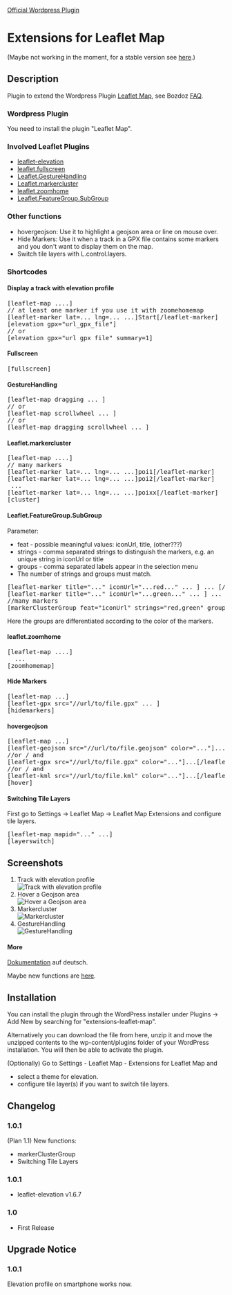 <a href="https://wordpress.org/plugins/extensions-leaflet-map/">Official Wordpress Plugin</a>

# Extensions for Leaflet Map

(Maybe not working in the moment, for a stable version see <a href="https://wordpress.org/plugins/extensions-leaflet-map/">here</a>.)

## Description

Plugin to extend the Wordpress Plugin <a href="https://wordpress.org/plugins/leaflet-map/">Leaflet Map</a>, see Bozdoz <a href="https://github.com/bozdoz/wp-plugin-leaflet-map#how-can-i-add-another-leaflet-plugin">FAQ</a>.

### Wordpress Plugin

You need to install the plugin "Leaflet Map".

### Involved Leaflet Plugins

*   [leaflet-elevation](https://github.com/Raruto/leaflet-elevation)
*   [leaflet.fullscreen](https://github.com/brunob/leaflet.fullscreen)
*   [Leaflet.GestureHandling](https://github.com/elmarquis/Leaflet.GestureHandling)
*   [Leaflet.markercluster](https://github.com/Leaflet/Leaflet.markercluster)
*   [leaflet.zoomhome](https://github.com/torfsen/leaflet.zoomhome)
*   [Leaflet.FeatureGroup.SubGroup](https://github.com/ghybs/Leaflet.FeatureGroup.SubGroup)

### Other functions

*   hovergeojson: Use it to highlight a geojson area or line on mouse over.
*   Hide Markers: Use it when a track in a GPX file contains some markers and you don't want to display them on the map.
*   Switch tile layers with L.control.layers.

### Shortcodes

#### Display a track with elevation profile

<pre>
[leaflet-map ....]
// at least one marker if you use it with zoomehomemap
[leaflet-marker lat=... lng=... ...]Start[/leaflet-marker]
[elevation gpx="url_gpx_file"]
// or
[elevation gpx="url_gpx_file" summary=1]
</pre>

#### Fullscreen

<pre>
[fullscreen]
</pre>

#### GestureHandling

<pre>
[leaflet-map dragging ... ]
// or
[leaflet-map scrollwheel ... ]
// or
[leaflet-map dragging scrollwheel ... ]
</pre>

#### Leaflet.markercluster

<pre>
[leaflet-map ....]
// many markers
[leaflet-marker lat=... lng=... ...]poi1[/leaflet-marker]
[leaflet-marker lat=... lng=... ...]poi2[/leaflet-marker]
 ...
[leaflet-marker lat=... lng=... ...]poixx[/leaflet-marker]
[cluster]
</pre>

#### Leaflet.FeatureGroup.SubGroup

Parameter:
* feat - possible meaningful values: iconUrl, title, (other???)
* strings - comma separated strings to distinguish the markers, e.g. an unique string in iconUrl or title
* groups - comma separated labels appear in the selection menu
* The number of strings and groups must match.

<pre>
[leaflet-marker title="..." iconUrl="...red..." ... ] ... [/leaflet-marker]
[leaflet-marker title="..." iconUrl="...green..." ... ] ... [/leaflet-marker]
//many markers
[markerClusterGroup feat="iconUrl" strings="red,green" groups="rot,gruen"]';
</pre>
Here the groups are differentiated according to the color of the markers.

#### leaflet.zoomhome

<pre>
[leaflet-map ....]
  ...
[zoomhomemap]
</pre>

#### Hide Markers

<pre>
[leaflet-map ...]
[leaflet-gpx src="//url/to/file.gpx" ... ]
[hidemarkers]
</pre>

#### hovergeojson

<pre>
[leaflet-map ...]
[leaflet-geojson src="//url/to/file.geojson" color="..."]...[/leaflet-geojson]
//or / and
[leaflet-gpx src="//url/to/file.gpx" color="..."]...[/leaflet-gpx]
//or / and
[leaflet-kml src="//url/to/file.kml" color="..."]...[/leaflet-kml]
[hover]
</pre>

#### Switching Tile Layers

First go to Settings -> Leaflet Map -> Leaflet Map Extensions and configure tile layers.

<pre>
[leaflet-map mapid="..." ...]
[layerswitch]
</pre>

## Screenshots

1. Track with elevation profile<br>![Track with elevation profile](.wordpress-org/screenshot-1.png)
2. Hover a Geojson area<br>![Hover a Geojson area](.wordpress-org/screenshot-2.png)
3. Markercluster<br>![Markercluster](.wordpress-org/screenshot-3.png)
4. GestureHandling<br>![GestureHandling](.wordpress-org/screenshot-4.png)

#### More

<a href="https://phw-web.de/doku/leaflet/">Dokumentation</a> auf deutsch.

Maybe new functions are <a href="https://wordpress.org/plugins/extensions-leaflet-map-testing/">here</a>.

## Installation

You can install the plugin through the WordPress installer under Plugins → Add New by searching for "extensions-leaflet-map".

Alternatively you can download the file from here, unzip it and move the unzipped contents to the wp-content/plugins folder of your WordPress installation. You will then be able to activate the plugin.

(Optionally) Go to Settings - Leaflet Map - Extensions for Leaflet Map and 
* select a theme for elevation.
* configure tile layer(s) if you want to switch tile layers.

## Changelog

### 1.0.1
(Plan 1.1)
New functions:
* markerClusterGroup
* Switching Tile Layers

### 1.0.1
* leaflet-elevation v1.6.7

### 1.0
* First Release

## Upgrade Notice
	
### 1.0.1
Elevation profile on smartphone works now.
